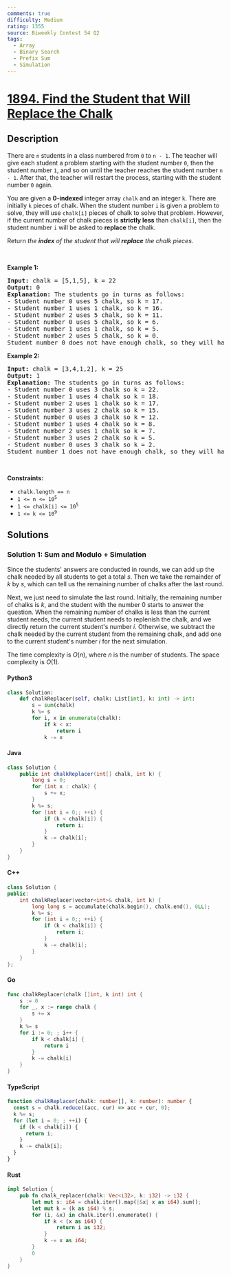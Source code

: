 ```yaml
---
comments: true
difficulty: Medium
rating: 1355
source: Biweekly Contest 54 Q2
tags:
  - Array
  - Binary Search
  - Prefix Sum
  - Simulation
---
```


<!-- problem:start -->

# [1894. Find the Student that Will Replace the Chalk](https://leetcode.com/problems/find-the-student-that-will-replace-the-chalk)

## Description

<!-- description:start -->

<p>There are <code>n</code> students in a class numbered from <code>0</code> to <code>n - 1</code>. The teacher will give each student a problem starting with the student number <code>0</code>, then the student number <code>1</code>, and so on until the teacher reaches the student number <code>n - 1</code>. After that, the teacher will restart the process, starting with the student number <code>0</code> again.</p>

<p>You are given a <strong>0-indexed</strong> integer array <code>chalk</code> and an integer <code>k</code>. There are initially <code>k</code> pieces of chalk. When the student number <code>i</code> is given a problem to solve, they will use <code>chalk[i]</code> pieces of chalk to solve that problem. However, if the current number of chalk pieces is <strong>strictly less</strong> than <code>chalk[i]</code>, then the student number <code>i</code> will be asked to <strong>replace</strong> the chalk.</p>

<p>Return <em>the <strong>index</strong> of the student that will <strong>replace</strong> the chalk pieces</em>.</p>

<p>&nbsp;</p>
<p><strong class="example">Example 1:</strong></p>

<pre>
<strong>Input:</strong> chalk = [5,1,5], k = 22
<strong>Output:</strong> 0
<strong>Explanation: </strong>The students go in turns as follows:
- Student number 0 uses 5 chalk, so k = 17.
- Student number 1 uses 1 chalk, so k = 16.
- Student number 2 uses 5 chalk, so k = 11.
- Student number 0 uses 5 chalk, so k = 6.
- Student number 1 uses 1 chalk, so k = 5.
- Student number 2 uses 5 chalk, so k = 0.
Student number 0 does not have enough chalk, so they will have to replace it.</pre>

<p><strong class="example">Example 2:</strong></p>

<pre>
<strong>Input:</strong> chalk = [3,4,1,2], k = 25
<strong>Output:</strong> 1
<strong>Explanation: </strong>The students go in turns as follows:
- Student number 0 uses 3 chalk so k = 22.
- Student number 1 uses 4 chalk so k = 18.
- Student number 2 uses 1 chalk so k = 17.
- Student number 3 uses 2 chalk so k = 15.
- Student number 0 uses 3 chalk so k = 12.
- Student number 1 uses 4 chalk so k = 8.
- Student number 2 uses 1 chalk so k = 7.
- Student number 3 uses 2 chalk so k = 5.
- Student number 0 uses 3 chalk so k = 2.
Student number 1 does not have enough chalk, so they will have to replace it.
</pre>

<p>&nbsp;</p>
<p><strong>Constraints:</strong></p>

<ul>
	<li><code>chalk.length == n</code></li>
	<li><code>1 &lt;= n &lt;= 10<sup>5</sup></code></li>
	<li><code>1 &lt;= chalk[i] &lt;= 10<sup>5</sup></code></li>
	<li><code>1 &lt;= k &lt;= 10<sup>9</sup></code></li>
</ul>

<!-- description:end -->

## Solutions

<!-- solution:start -->

### Solution 1: Sum and Modulo + Simulation

Since the students' answers are conducted in rounds, we can add up the chalk needed by all students to get a total $s$. Then we take the remainder of $k$ by $s$, which can tell us the remaining number of chalks after the last round.

Next, we just need to simulate the last round. Initially, the remaining number of chalks is $k$, and the student with the number $0$ starts to answer the question. When the remaining number of chalks is less than the current student needs, the current student needs to replenish the chalk, and we directly return the current student's number $i$. Otherwise, we subtract the chalk needed by the current student from the remaining chalk, and add one to the current student's number $i$ for the next simulation.

The time complexity is $O(n)$, where $n$ is the number of students. The space complexity is $O(1)$.

<!-- tabs:start -->

#### Python3

```python
class Solution:
    def chalkReplacer(self, chalk: List[int], k: int) -> int:
        s = sum(chalk)
        k %= s
        for i, x in enumerate(chalk):
            if k < x:
                return i
            k -= x
```

#### Java

```java
class Solution {
    public int chalkReplacer(int[] chalk, int k) {
        long s = 0;
        for (int x : chalk) {
            s += x;
        }
        k %= s;
        for (int i = 0;; ++i) {
            if (k < chalk[i]) {
                return i;
            }
            k -= chalk[i];
        }
    }
}
```

#### C++

```cpp
class Solution {
public:
    int chalkReplacer(vector<int>& chalk, int k) {
        long long s = accumulate(chalk.begin(), chalk.end(), 0LL);
        k %= s;
        for (int i = 0;; ++i) {
            if (k < chalk[i]) {
                return i;
            }
            k -= chalk[i];
        }
    }
};
```

#### Go

```go
func chalkReplacer(chalk []int, k int) int {
	s := 0
	for _, x := range chalk {
		s += x
	}
	k %= s
	for i := 0; ; i++ {
		if k < chalk[i] {
			return i
		}
		k -= chalk[i]
	}
}
```

#### TypeScript

```ts
function chalkReplacer(chalk: number[], k: number): number {
  const s = chalk.reduce((acc, cur) => acc + cur, 0);
  k %= s;
  for (let i = 0; ; ++i) {
    if (k < chalk[i]) {
      return i;
    }
    k -= chalk[i];
  }
}
```

#### Rust

```rust
impl Solution {
    pub fn chalk_replacer(chalk: Vec<i32>, k: i32) -> i32 {
        let mut s: i64 = chalk.iter().map(|&x| x as i64).sum();
        let mut k = (k as i64) % s;
        for (i, &x) in chalk.iter().enumerate() {
            if k < (x as i64) {
                return i as i32;
            }
            k -= x as i64;
        }
        0
    }
}
```

<!-- tabs:end -->

<!-- solution:end -->

<!-- problem:end -->
